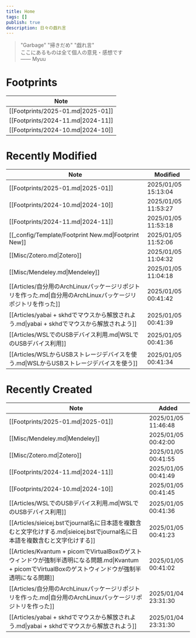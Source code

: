 ```yaml
---
title: Home
tags: []
publish: true
description: 日々の戯れ言
---
```

> "Garbage" "掃きだめ" "戯れ言"  
> ここにあるものは全て個人の意見・感想です  
> ―― Myuu

# Footprints
| Note                               |
| ---------------------------------- |
| [[Footprints/2025-01.md\|2025-01]] |
| [[Footprints/2024-11.md\|2024-11]] |
| [[Footprints/2024-10.md\|2024-10]] |

# Recently Modified
| Note                                                                     | Modified            |
| ------------------------------------------------------------------------ | ------------------- |
| [[Footprints/2025-01.md\|2025-01]]                                       | 2025/01/05 15:13:04 |
| [[Footprints/2024-10.md\|2024-10]]                                       | 2025/01/05 11:53:27 |
| [[Footprints/2024-11.md\|2024-11]]                                       | 2025/01/05 11:53:18 |
| [[_config/Template/Footprint New.md\|Footprint New]]                     | 2025/01/05 11:52:06 |
| [[Misc/Zotero.md\|Zotero]]                                               | 2025/01/05 11:04:32 |
| [[Misc/Mendeley.md\|Mendeley]]                                           | 2025/01/05 11:04:18 |
| [[Articles/自分用のArchLinuxパッケージリポジトリを作った.md\|自分用のArchLinuxパッケージリポジトリを作った]] | 2025/01/05 00:41:42 |
| [[Articles/yabai + skhdでマウスから解放されよう.md\|yabai + skhdでマウスから解放されよう]]       | 2025/01/05 00:41:39 |
| [[Articles/WSLでのUSBデバイス利用.md\|WSLでのUSBデバイス利用]]                           | 2025/01/05 00:41:36 |
| [[Articles/WSLからUSBストレージデバイスを使う.md\|WSLからUSBストレージデバイスを使う]]               | 2025/01/05 00:41:34 |

# Recently Created
| Note                                                                                                           | Added               |
| -------------------------------------------------------------------------------------------------------------- | ------------------- |
| [[Footprints/2025-01.md\|2025-01]]                                                                             | 2025/01/05 11:46:48 |
| [[Misc/Mendeley.md\|Mendeley]]                                                                                 | 2025/01/05 00:42:00 |
| [[Misc/Zotero.md\|Zotero]]                                                                                     | 2025/01/05 00:41:55 |
| [[Footprints/2024-11.md\|2024-11]]                                                                             | 2025/01/05 00:41:49 |
| [[Footprints/2024-10.md\|2024-10]]                                                                             | 2025/01/05 00:41:45 |
| [[Articles/WSLでのUSBデバイス利用.md\|WSLでのUSBデバイス利用]]                                                                 | 2025/01/05 00:41:36 |
| [[Articles/sieicej.bstでjournal名に日本語を複数含むと文字化けする.md\|sieicej.bstでjournal名に日本語を複数含むと文字化けする]]                     | 2025/01/05 00:41:23 |
| [[Articles/Kvantum + picomでVirtualBoxのゲストウィンドウが強制半透明になる問題.md\|Kvantum + picomでVirtualBoxのゲストウィンドウが強制半透明になる問題]] | 2025/01/05 00:41:02 |
| [[Articles/自分用のArchLinuxパッケージリポジトリを作った.md\|自分用のArchLinuxパッケージリポジトリを作った]]                                       | 2025/01/04 23:31:30 |
| [[Articles/yabai + skhdでマウスから解放されよう.md\|yabai + skhdでマウスから解放されよう]]                                             | 2025/01/04 23:31:30 |

